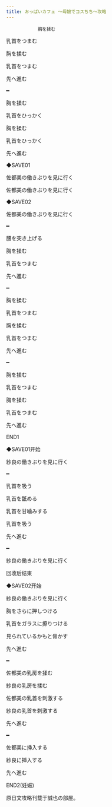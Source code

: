 ```yaml
---
title: おっぱいカフェ ～母娘でコスちち～攻略
---
```


                胸を揉む

乳首をつまむ

胸を揉む

乳首をつまむ

先へ進む

━

胸を揉む

乳首をひっかく

胸を揉む

乳首をひっかく

先へ進む

◆SAVE01

佐都美の働きぶりを見に行く

佐都美の働きぶりを見に行く

◆SAVE02

佐都美の働きぶりを見に行く

━

腰を突き上げる

胸を揉む

乳首をつまむ

先へ進む

━

胸を揉む

乳首をつまむ

胸を揉む

乳首をつまむ

先へ進む

━

胸を揉む

乳首をつまむ

胸を揉む

乳首をつまむ

先へ進む



END1



◆SAVE01开始

紗良の働きぶりを見に行く

━

乳首を吸う

乳首を舐める

乳首を甘噛みする

乳首を吸う

先へ進む

━

紗良の働きぶりを見に行く



回收后结束



◆SAVE02开始

紗良の働きぶりを見に行く

胸をさらに押しつける

乳首をガラスに擦りつける

見られているかもと脅かす

先へ進む

━

佐都美の乳房を揉む

紗良の乳房を揉む

佐都美の乳首を刺激する

紗良の乳首を刺激する

先へ進む

━

佐都美に挿入する

紗良に挿入する

先へ進む



END2(妊娠)



原日文攻略刊载于誠也の部屋。


              
